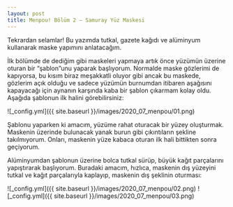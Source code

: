 ```yaml
---
layout: post
title: Menpou! Bölüm 2 – Samuray Yüz Maskesi
---
```


Tekrardan selamlar! Bu yazımda tutkal, gazete kağıdı ve alüminyum kullanarak maske yapımını anlatacağım.

İlk bölümde de dediğim gibi maskeleri yapmaya artık önce yüzümün üzerine oturan bir “şablon”unu yaparak başlıyorum. Normalde maske gözlerimi de kapıyorsa, bu kısım biraz meşakkatli oluyor gibi ancak bu maskede, gözlerim açık olduğu ve sadece yüzümün burnumdan itibaren aşağısını kapayacağı için aynanın karşında kaba bir şablon çıkarmam kolay oldu. Aşağıda şablonun ilk halini görebilirsiniz:

![_config.yml]({{ site.baseurl }}/images/2020_07_menpou/01.png)

Şablonu yaparken ki amacım, yüzüme rahat oturacak bir yüzey oluşturmak. Maskenin üzerinde bulunacak yanak burun gibi çıkıntıların şekline takılmıyorum. Onları, maskenin yüze kabaca oturan ilk hali bittikten sonra geçiyorum.

Alüminyumdan şablonun üzerine bolca tutkal sürüp, büyük kağıt parçalarını yapıştırarak başlıyorum. Buradaki amacım, hızlıca, maskenin dış yüzeyini tutkal ve kağıt parçalarıyla kaplayıp, maskenin dış şeklinin oturması:

![_config.yml]({{ site.baseurl }}/images/2020_07_menpou/02.png)
![_config.yml]({{ site.baseurl }}/images/2020_07_menpou/03.png)

